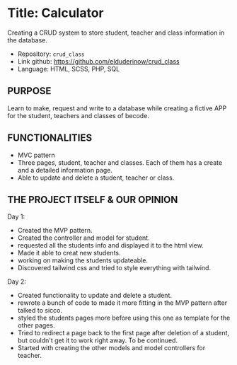# Title: Calculator

Creating a CRUD system to store student, teacher and class information in the database.

- Repository: `crud_class`
- Link github: https://github.com/elduderinow/crud_class
- Language: HTML, SCSS, PHP, SQL

## PURPOSE
Learn to make, request and write to a database while creating a fictive APP for the student, teachers and classes of becode.

## FUNCTIONALITIES
- MVC pattern
- Three pages, student, teacher and classes. Each of them has a create and a detailed information page.
- Able to update and delete a student, teacher or class.


## THE PROJECT ITSELF & OUR OPINION
Day 1:
- Created the MVP pattern.
- Created the controller and model for student.
- requested all the students info and displayed it to the html view.
- Made it able to creat new students.
- working on making the students updateable.
- Discovered tailwind css and tried to style everything with tailwind.

Day 2:
- Created functionality to update and delete a student.
- rewrote a bunch of code to made it more fitting in the MVP pattern after talked to sicco.
- styled the students pages more before using this one as template for the other pages.
- Tried to redirect a page back to the first page after deletion of a student, but couldn't get it to work right away. To be continued.
- Started with creating the other models and model controllers for teacher.

